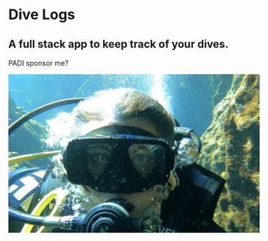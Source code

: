 # Dive Logs

## A full stack app to keep track of your dives.

PADI sponsor me?

![](./src/images/diver.jpg)
